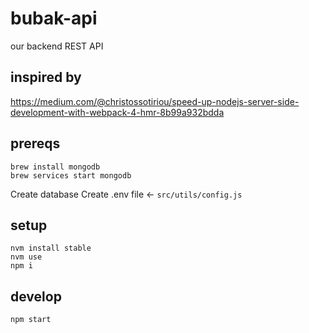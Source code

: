 # bubak-api

our backend REST API

## inspired by

https://medium.com/@christossotiriou/speed-up-nodejs-server-side-development-with-webpack-4-hmr-8b99a932bdda

## prereqs

```shell
brew install mongodb
brew services start mongodb
```

Create database
Create .env file <- `src/utils/config.js`

## setup

```shell
nvm install stable
nvm use
npm i
```

## develop

```shell
npm start
```
